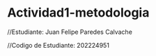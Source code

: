 ﻿# Actividad1-metodologia
//Estudiante: Juan Felipe Paredes Calvache

//Codigo de Estudiante: 202224951
